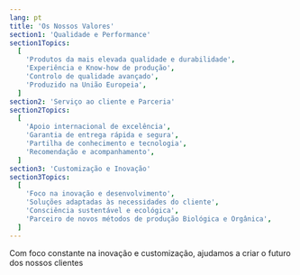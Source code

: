 ```yaml
---
lang: pt
title: 'Os Nossos Valores'
section1: 'Qualidade e Performance'
section1Topics:
  [
    'Produtos da mais elevada qualidade e durabilidade',
    'Experiência e Know-how de produção',
    'Controlo de qualidade avançado',
    'Produzido na União Europeia',
  ]
section2: 'Serviço ao cliente e Parceria'
section2Topics:
  [
    'Apoio internacional de excelência',
    'Garantia de entrega rápida e segura',
    'Partilha de conhecimento e tecnologia',
    'Recomendação e acompanhamento',
  ]
section3: 'Customização e Inovação'
section3Topics:
  [
    'Foco na inovação e desenvolvimento',
    'Soluções adaptadas às necessidades do cliente',
    'Consciência sustentável e ecológica',
    'Parceiro de novos métodos de produção Biológica e Orgânica',
  ]
---
```


Com foco constante na inovação e customização, ajudamos a criar o futuro dos nossos clientes
